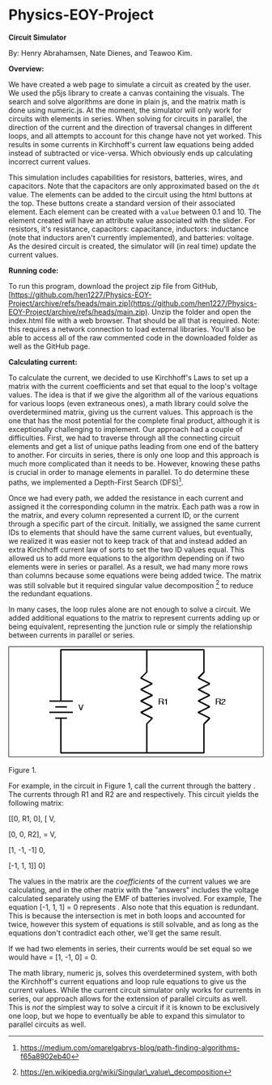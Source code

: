 # Physics-EOY-Project
**Circuit Simulator**

By: Henry Abrahamsen, Nate Dienes, and Teawoo Kim.

**Overview:**

We have created a web page to simulate a circuit as created by the user. We used the p5js library to create a canvas containing the visuals. The search and solve algorithms are done in plain js, and the matrix math is done using numeric.js. At the moment, the simulator will only work for circuits with elements in series. When solving for circuits in parallel, the direction of the current and the direction of traversal changes in different loops, and all attempts to account for this change have not yet worked. This results in some currents in Kirchhoff's current law equations being added instead of subtracted or vice-versa. Which obviously ends up calculating incorrect current values.

This simulation includes capabilities for resistors, batteries, wires, and capacitors. Note that the capacitors are only approximated based on the `dt` value. The elements can be added to the circuit using the html buttons at the top. These buttons create a standard version of their associated element. Each element can be created with a `value` between 0.1 and 10. The element created will have an attribute value associated with the slider. For resistors, it's resistance, capacitors: capacitance, inductors: inductance (note that inductors aren't currently implemented), and batteries: voltage. As the desired circuit is created, the simulator will (in real time) update the current values.

**Running code:**

To run this program, download the project zip file from GitHub, [https://github.com/hen1227/Physics-EOY-Project/archive/refs/heads/main.zip](https://github.com/hen1227/Physics-EOY-Project/archive/refs/heads/main.zip). Unzip the folder and open the index.html file with a web browser. That should be all that is required. Note: this requires a network connection to load external libraries. You'll also be able to access all of the raw commented code in the downloaded folder as well as the GitHub page.

**Calculating current:**

To calculate the current, we decided to use Kirchhoff's Laws to set up a matrix with the current coefficients and set that equal to the loop's voltage values. The idea is that if we give the algorithm all of the various equations for various loops (even extraneous ones), a math library could solve the overdetermined matrix, giving us the current values. This approach is the one that has the most potential for the complete final product, although it is exceptionally challenging to implement. Our approach had a couple of difficulties. First, we had to traverse through all the connecting circuit elements and get a list of unique paths leading from one end of the battery to another. For circuits in series, there is only one loop and this approach is much more complicated than it needs to be. However, knowing these paths is crucial in order to manage elements in parallel. To do determine these paths, we implemented a Depth-First Search (DFS)[^1].

Once we had every path, we added the resistance in each current and assigned it the corresponding column in the matrix. Each path was a row in the matrix, and every column represented a current ID, or the current through a specific part of the circuit. Initially, we assigned the same current IDs to elements that should have the same current values, but eventually, we realized it was easier not to keep track of that and instead added an extra Kirchhoff current law of sorts to set the two ID values equal. This allowed us to add more equations to the algorithm depending on if two elements were in series or parallel. As a result, we had many more rows than columns because some equations were being added twice. The matrix was still solvable but it required singular value decomposition [^2] to reduce the redundant equations.

In many cases, the loop rules alone are not enough to solve a circuit. We added additional equations to the matrix to represent currents adding up or being equivalent, representing the junction rule or simply the relationship between currents in parallel or series.

![](circuitDiagram.gif)

Figure 1.

For example, in the circuit in Figure 1, call the current through the battery . The currents through R1 and R2 are and respectively. This circuit yields the following matrix:

[[0, R1, 0], [ V,

[0, 0, R2], = V,

[1, -1, -1] 0,

[-1, 1, 1]] 0]

The values in the matrix are the _coefficients_ of the current values we are calculating, and in the other matrix with the "answers" includes the voltage calculated separately using the EMF of batteries involved. For example, The equation [-1, 1, 1] = 0 represents . Also note that this equation is redundant. This is because the intersection is met in both loops and accounted for twice, however this system of equations is still solvable, and as long as the equations don't contradict each other, we'll get the same result.

If we had two elements in series, their currents would be set equal so we would have = [1, -1, 0] = 0.

The math library, numeric js, solves this overdetermined system, with both the Kirchhoff's current equations and loop rule equations to give us the current values. While the current circuit simulator only works for currents in series, our approach allows for the extension of parallel circuits as well. This is _not_ the simplest way to solve a circuit if it is known to be exclusively one loop, but we hope to eventually be able to expand this simulator to parallel circuits as well.

[^1]: https://medium.com/omarelgabrys-blog/path-finding-algorithms-f65a8902eb40

[^2]: https://en.wikipedia.org/wiki/Singular\_value\_decomposition
